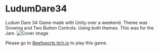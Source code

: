 # LudumDare34
Ludum Dare 34 Game made with Unity over a weekend.
Theme was Growing and Two Button Controls. Using both themes.
This was for the Jam.
![Cover image](https://img.itch.io/aW1hZ2UvNDcyODQvMjA1NDYzLnBuZw==/250x600/fGTH39.png)

Please go to [Beefsports itch.io](https://miserablepawngames.itch.io/dance-you-fools) to play this game.
